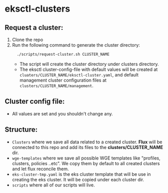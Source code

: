 # eksctl-clusters


## Request a cluster:
1. Clone the repo
1. Run the following command to generate the cluster directory:
    ```bash
      ./scripts/request-cluster.sh CLUSTER_NAME
    ```
    - The script will create the cluster directory under clusters directory.
    - The eksctl cluster-config-file with default values will be created at `cluaters/CLUSTER_NAME/eksctl-cluster.yaml`, and default management cluster configuration files at `clusters/CLUSTER_NAME/management`. 

## Cluster config file:
- All values are set and you shouldn't change any. 

## Structure:
- `Clusters` where we save all data related to a created cluster. **Flux** will be connected to this repo and add its files to the **clusters/CLUSTER_NAME** dir.
- `wge-templates` where we save all possible WGE templates like "profiles, clusters, policies ..etc". We copy them by default to all created clusters and let flux reconcile them.
- `eks-cluster-tmp.yaml` is the eks cluster template that will be use in creating the eks cluster. It will be copied under each cluster dir.
- `scripts` where all of our scripts will live.
